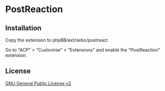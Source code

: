 # PostReaction

## Installation

Copy the extension to phpBB/ext/sebo/postreact

Go to "ACP" > "Customise" > "Extensions" and enable the "PostReaction" extension.

## License

[GNU General Public License v2](license.txt)